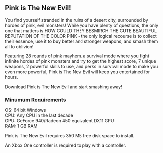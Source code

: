 ## Pink is The New Evil!

You find yourself stranded in the ruins of a desert city, surrounded by hordes of pink, evil monsters! While you have plenty of questions, the only one that matters is HOW COULD THEY BESMIRCH THE CUTE BEAUTIFUL REPUTATION OF THE COLOR PINK - the only logical recourse is to collect their essence, use it to buy better and stronger weapons, and smash them all to oblivion!

Featuring 28 rounds of pink mayhem, a survival mode where you fight infinite hordes of pink monsters and try to get the highest score, 7 unique weapons, 2 powerful skills to use, and perks in survival mode to make you even more powerful, Pink is The New Evil will keep you entertained for hours.

Download Pink is The New Evil and start smashing away!

### Minumum Requirements

OS: 64 bit Windows  
CPU: Any CPU in the last decade  
GPU: GeForce 940/Radeon 450 equivalent DX11 GPU  
RAM: 1 GB RAM  

Pink is The New Evil requires 350 MB free disk space to install.

An Xbox One controller is required to play with a controller.
